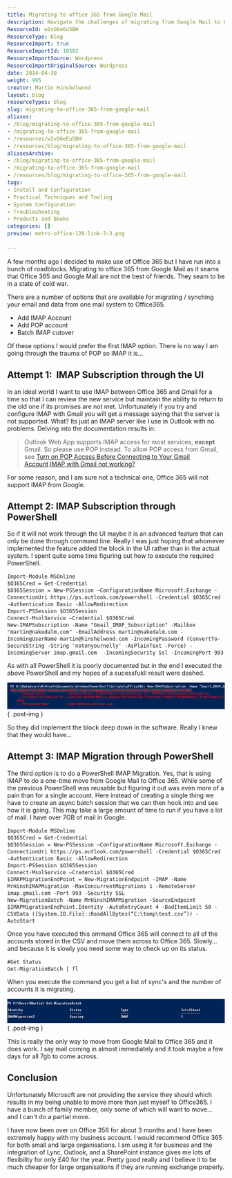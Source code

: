 ```yaml
---
title: Migrating to office 365 from Google Mail
description: Navigate the challenges of migrating from Google Mail to Office 365 with expert tips and PowerShell solutions. Simplify your transition today!
ResourceId: w2vG6eEu5BH
ResourceType: blog
ResourceImport: true
ResourceImportId: 10502
ResourceImportSource: Wordpress
ResourceImportOriginalSource: Wordpress
date: 2014-04-30
weight: 995
creator: Martin Hinshelwood
layout: blog
resourceTypes: blog
slug: migrating-to-office-365-from-google-mail
aliases:
- /blog/migrating-to-office-365-from-google-mail
- /migrating-to-office-365-from-google-mail
- /resources/w2vG6eEu5BH
- /resources/blog/migrating-to-office-365-from-google-mail
aliasesArchive:
- /blog/migrating-to-office-365-from-google-mail
- /migrating-to-office-365-from-google-mail
- /resources/blog/migrating-to-office-365-from-google-mail
tags:
- Install and Configuration
- Practical Techniques and Tooling
- System Configuration
- Troubleshooting
- Products and Books
categories: []
preview: metro-office-128-link-3-3.png

---
```

A few months ago I decided to make use of Office 365 but I have run into a bunch of roadblocks. Migrating to office 365 from Google Mail as it seams that Office 365 and Google Mail are not the best of friends. They seam to be in a state of cold war.

There are a number of options that are available for migrating / synching your email and data from one mail system to Office365.

- Add IMAP Account
- Add POP account
- Batch IMAP cutover

Of these options I would prefer the first IMAP option. There is no way I am going through the trauma of POP so IMAP it is…

## Attempt 1:  IMAP Subscription through the UI

In an ideal world I want to use IMAP between Office 365 and Gmail for a time so that I can review the new service but maintain the ability to return to the old one if its promises are not met. Unfortunately if you try and configure IMAP with Gmail you will get a message saying that the server is not supported. What? Its just an IMAP server like I use in Outlook with no problems. Delving into the documentation results in:

> Outlook Web App supports IMAP access for most services, **except** Gmail. So please use POP instead. To allow POP access from Gmail, see [Turn on POP Access Before Connecting to Your Gmail Account](http://help.outlook.com/en-US/140/dd181952.aspx).[IMAP with Gmail not working?](http://community.office365.com/en-us/forums/158/t/1944.aspx)

For some reason, and I am sure not a technical one, Office 365 will not support IMAP from Google.

## Attempt 2: IMAP Subscription through PowerShell

So if it will not work through the UI maybe it is an advanced feature that can only be done through command line. Really I was just hoping that whomever implemented the feature added the block in the UI rather than in the actual system. I spent quite some time figuring out how to execute the required PowerShell.

```
Import-Module MSOnline
$O365Cred = Get-Credential
$O365Session = New-PSSession –ConfigurationName Microsoft.Exchange -ConnectionUri https://ps.outlook.com/powershell -Credential $O365Cred -Authentication Basic -AllowRedirection
Import-PSSession $O365Session
Connect-MsolService –Credential $O365Cred
New-IMAPSubscription -Name "Gmail_IMAP_Subscription" -Mailbox "martin@nakedalm.com" -EmailAddress martin@nakedalm.com -IncomingUserName martin@hinshelwood.com -IncomingPassword (ConvertTo-SecureString -String 'notonyournelly' -AsPlainText -Force) -IncomingServer imap.gmail.com  -IncomingSecurity Ssl -IncomingPort 993

```

As with all PowerShell it is poorly documented but in the end I executed the above PowerShell and my hopes of a sucessfukll result were dashed.

![](images/041614_1437_Office365an1-1-1.png)
{ .post-img }

So they did implement the block deep down in the software. Really I knew that they would have…

## Attempt 3: IMAP Migration through PowerShell

The third option is to do a PowerShell IMAP Migration. Yes, that is using IMAP to do a one-time move from Google Mail to Office 365. While some of the previous PowerShell was reusable but figuring it out was even more of a pain than for a single account. Here instead of creating a single thing we have to create an async batch session that we can then hook into and see how it is going. This may take a large amount of time to run if you have a lot of mail. I have over 7GB of mail in Google.

```
Import-Module MSOnline
$O365Cred = Get-Credential
$O365Session = New-PSSession –ConfigurationName Microsoft.Exchange -ConnectionUri https://ps.outlook.com/powershell -Credential $O365Cred -Authentication Basic -AllowRedirection
Import-PSSession $O365Session
Connect-MsolService –Credential $O365Cred
$IMAPMigrationEndPoint = New-MigrationEndpoint -IMAP -Name MrHinshIMAPMigration -MaxConcurrentMigrations 1 -RemoteServer imap.gmail.com -Port 993 -Security SSL
New-MigrationBatch -Name MrHinshIMAPMigration -SourceEndpoint $IMAPMigrationEndPoint.Identity -AutoRetryCount 4 -BadItemLimit 50 -CSVData ([System.IO.File]::ReadAllBytes(“C:\temp\test.csv”)) -AutoStart

```

Once you have executed this ommand Office 365 will connect to all of the accounts stored in the CSV and move them across to Office 365. Slowly… and because it is slowly you need some way to check up on its status.

```
#Get Status
Get-MigrationBatch | fl
```

When you execute the command you get a list of sync's and the number of accounts it is migrating.

![](images/041614_1437_Office365an2-2-2.png)
{ .post-img }

This is really the only way to move from Google Mail to Office 365 and it does work. I say mail coming in almost immediately and it took maybe a few days for all 7gb to come across.

## Conclusion

Unfortunately Microsoft are not providing the service they should which results in my being unable to move more than just myself to Office365. I have a bunch of family member, only some of which will want to move… and I can't do a partial move.

I have now been over on Office 356 for about 3 months and I have been extremely happy with my business account. I would recommend Office 365 for both small and large organisations. I am using it for business and the integration of Lync, Outlook, and a SharePoint instance gives me lots of flexibility for only £40 for the year. Pretty good really and I believe it to be much cheaper for large organisations if they are running exchange properly.
